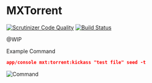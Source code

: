 MXTorrent
========================

[![Scrutinizer Code Quality](https://scrutinizer-ci.com/g/ChiarilloMassimo/MXTorrent/badges/quality-score.png?b=master)](https://scrutinizer-ci.com/g/ChiarilloMassimo/MXTorrent/?branch=master)
[![Build Status](https://scrutinizer-ci.com/g/ChiarilloMassimo/MXTorrent/badges/build.png?b=master)](https://scrutinizer-ci.com/g/ChiarilloMassimo/MXTorrent/build-status/master)

@WIP

Example Command

```json
app/console mxt:torrent:kickass "test file" seed -t
```

![Command](https://cloud.githubusercontent.com/assets/5167596/5732264/8f89a170-9b8f-11e4-8824-c3379465afce.png)
